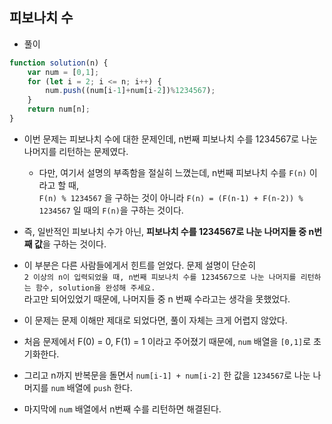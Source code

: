 ## 피보나치 수    
- 풀이    

```javascript     
function solution(n) {
    var num = [0,1];
    for (let i = 2; i <= n; i++) {
        num.push((num[i-1]+num[i-2])%1234567);
    }
    return num[n];
}
```     

- 이번 문제는 피보나치 수에 대한 문제인데, n번째 피보나치 수를 1234567로 나눈 나머지를 리턴하는 문제였다.    

  - 다만, 여기서 설명의 부족함을 절실히 느꼈는데, n번째 피보나치 수를 `F(n)` 이라고 할 때,     
    `F(n) % 1234567` 을 구하는 것이 아니라 `F(n) = (F(n-1) + F(n-2)) % 1234567` 일 때의 `F(n)`을 구하는 것이다.    
 
 - 즉, 일반적인 피보나치 수가 아닌, **피보나치 수를 1234567로 나눈 나머지들 중 n번째 값**을 구하는 것이다.    

  - 이 부분은 다른 사람들에게서 힌트를 얻었다. 문제 설명이 단순히     
    `2 이상의 n이 입력되었을 때, n번째 피보나치 수를 1234567으로 나눈 나머지를 리턴하는 함수, solution을 완성해 주세요.`     
    라고만 되어있었기 때문에, 나머지들 중 n 번째 수라고는 생각을 못했었다.    
    
    
- 이 문제는 문제 이해만 제대로 되었다면, 풀이 자체는 크게 어렵지 않았다.    

- 처음 문제에서 F(0) = 0, F(1) = 1 이라고 주어졌기 때문에, `num` 배열을 `[0,1]`로 초기화한다.    

- 그리고 n까지 반복문을 돌면서 `num[i-1] + num[i-2]` 한 값을 `1234567`로 나눈 나머지를 `num` 배열에 `push` 한다.    

- 마지막에 `num` 배열에서 n번째 수를 리턴하면 해결된다.      
